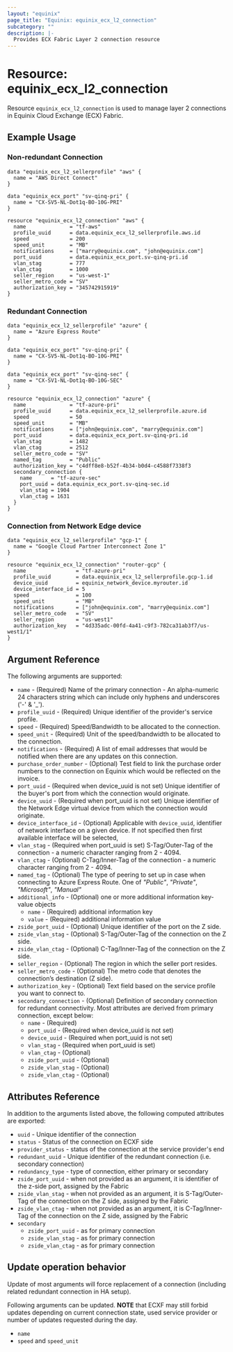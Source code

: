 ```yaml
---
layout: "equinix"
page_title: "Equinix: equinix_ecx_l2_connection"
subcategory: ""
description: |-
  Provides ECX Fabric Layer 2 connection resource
---
```


# Resource: equinix_ecx_l2_connection

Resource `equinix_ecx_l2_connection` is used to manage layer 2 connections in
Equinix Cloud Exchange (ECX) Fabric.

## Example Usage

### Non-redundant Connection

```hcl
data "equinix_ecx_l2_sellerprofile" "aws" {
  name = "AWS Direct Connect"
}

data "equinix_ecx_port" "sv-qinq-pri" {
  name = "CX-SV5-NL-Dot1q-BO-10G-PRI"
}

resource "equinix_ecx_l2_connection" "aws" {
  name              = "tf-aws"
  profile_uuid      = data.equinix_ecx_l2_sellerprofile.aws.id
  speed             = 200
  speed_unit        = "MB"
  notifications     = ["marry@equinix.com", "john@equinix.com"]
  port_uuid         = data.equinix_ecx_port.sv-qinq-pri.id
  vlan_stag         = 777
  vlan_ctag         = 1000
  seller_region     = "us-west-1"
  seller_metro_code = "SV"
  authorization_key = "345742915919"
}
```

### Redundant Connection

```hcl
data "equinix_ecx_l2_sellerprofile" "azure" {
  name = "Azure Express Route"
}

data "equinix_ecx_port" "sv-qinq-pri" {
  name = "CX-SV5-NL-Dot1q-BO-10G-PRI"
}

data "equinix_ecx_port" "sv-qinq-sec" {
  name = "CX-SV1-NL-Dot1q-BO-10G-SEC"
}

resource "equinix_ecx_l2_connection" "azure" {
  name              = "tf-azure-pri"
  profile_uuid      = data.equinix_ecx_l2_sellerprofile.azure.id
  speed             = 50
  speed_unit        = "MB"
  notifications     = ["john@equinix.com", "marry@equinix.com"]
  port_uuid         = data.equinix_ecx_port.sv-qinq-pri.id
  vlan_stag         = 1482
  vlan_ctag         = 2512
  seller_metro_code = "SV"
  named_tag         = "Public"
  authorization_key = "c4dff8e8-b52f-4b34-b0d4-c4588f7338f3
  secondary_connection {
    name      = "tf-azure-sec"
    port_uuid = data.equinix_ecx_port.sv-qinq-sec.id
    vlan_stag = 1904
    vlan_ctag = 1631
  }
}
```

### Connection from Network Edge device

```hcl
data "equinix_ecx_l2_sellerprofile" "gcp-1" {
  name = "Google Cloud Partner Interconnect Zone 1"
}

resource "equinix_ecx_l2_connection" "router-gcp" {
  name                = "tf-azure-pri"
  profile_uuid        = data.equinix_ecx_l2_sellerprofile.gcp-1.id
  device_uuid         = equinix_network_device.myrouter.id
  device_interface_id = 5
  speed               = 100
  speed_unit          = "MB"
  notifications       = ["john@equinix.com", "marry@equinix.com"]
  seller_metro_code   = "SV"
  seller_region       = "us-west1"
  authorization_key   = "4d335adc-00fd-4a41-c9f3-782ca31ab3f7/us-west1/1"
}
```

## Argument Reference

The following arguments are supported:

- `name` - (Required) Name of the primary connection - An alpha-numeric 24 characters
string which can include only hyphens and underscores ('-' & '\_').
- `profile_uuid` - (Required) Unique identifier of the provider's service profile.
- `speed` - (Required) Speed/Bandwidth to be allocated to the connection.
- `speed_unit` - (Required) Unit of the speed/bandwidth to be allocated
to the connection.
- `notifications` - (Required) A list of email addresses that would be notified
when there are any updates on this connection.
- `purchase_order_number` - (Optional) Test field to link the purchase order
numbers to the connection on Equinix which would be reflected on the invoice.
- `port_uuid` - (Required when device_uuid is not set) Unique identifier of
the buyer's port from which the connection would originate.
- `device_uuid` - (Required when port_uuid is not set) Unique identifier of
the Network Edge virtual device from which the connection would originate.
- `device_interface_id` - (Optional) Applicable with `device_uuid`, identifier of
 network interface on a given device. If not specified then first available interface
 will be selected,
- `vlan_stag` - (Required when port_uuid is set) S-Tag/Outer-Tag of the connection
\- a numeric character ranging from 2 - 4094.
- `vlan_ctag` - (Optional) C-Tag/Inner-Tag of the connection - a numeric
character ranging from 2 - 4094.
- `named_tag` - (Optional) The type of peering to set up in case when connecting
to Azure Express Route. One of _"Public"_, _"Private"_, _"Microsoft"_, _"Manual"_
- `additional_info` - (Optional) one or more additional information key-value objects
  - `name` - (Required) additional information key
  - `value` - (Required) additional information value
- `zside_port_uuid` - (Optional) Unique identifier of the port on the Z side.
- `zside_vlan_stag` - (Optional) S-Tag/Outer-Tag of the connection on the Z side.
- `zside_vlan_ctag` - (Optional) C-Tag/Inner-Tag of the connection on the Z side.
- `seller_region` - (Optional) The region in which the seller port resides.
- `seller_metro_code` - (Optional) The metro code that denotes the connection’s
destination (Z side).
- `authorization_key` - (Optional) Text field based on the service profile
you want to connect to.
- `secondary_connection` - (Optional) Definition of secondary connection for
 redundant connectivity. Most attributes are derived from primary connection,
 except below:
  - `name` - (Required)
  - `port_uuid` - (Required when device_uuid is not set)
  - `device_uuid` - (Required when port_uuid is not set)
  - `vlan_stag` - (Required when port_uuid is set)
  - `vlan_ctag` - (Optional)
  - `zside_port_uuid` - (Optional)
  - `zside_vlan_stag` - (Optional)
  - `zside_vlan_ctag` - (Optional)

## Attributes Reference

In addition to the arguments listed above, the following computed attributes
are exported:

- `uuid` - Unique identifier of the connection
- `status` - Status of the connection on ECXF side
- `provider_status` - status of the connection at the service provider's end
- `redundant_uuid` - Unique identifier of the redundant connection
(i.e. secondary connection)
- `redundancy_type` - type of connection, either primary or secondary
- `zside_port_uuid` - when not provided as an argument, it is identifier of the
z-side port, assigned by the Fabric
- `zside_vlan_stag` - when not provided as an argument, it is S-Tag/Outer-Tag of
 the connection on the Z side, assigned by the Fabric
- `zside_vlan_ctag` - when not provided as an argument, it is C-Tag/Inner-Tag of
 the connection on the Z side, assigned by the Fabric
- `secondary`
  - `zside_port_uuid` - as for primary connection
  - `zside_vlan_stag` - as for primary connection
  - `zside_vlan_ctag` - as for primary connection

## Update operation behavior

Update of most arguments will force replacement of a connection (including related
redundant connection in HA setup).

Following arguments can be updated. **NOTE** that ECXF may still forbid updates depending
on current connection state, used service provider or number of updates requested
during the day.

- `name`
- `speed` and `speed_unit`
